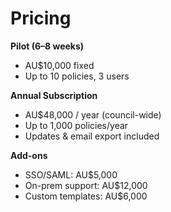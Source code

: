# Pricing

**Pilot (6–8 weeks)**  
- AU$10,000 fixed  
- Up to 10 policies, 3 users

**Annual Subscription**  
- AU$48,000 / year (council-wide)  
- Up to 1,000 policies/year  
- Updates & email export included

**Add-ons**  
- SSO/SAML: AU$5,000  
- On-prem support: AU$12,000  
- Custom templates: AU$6,000